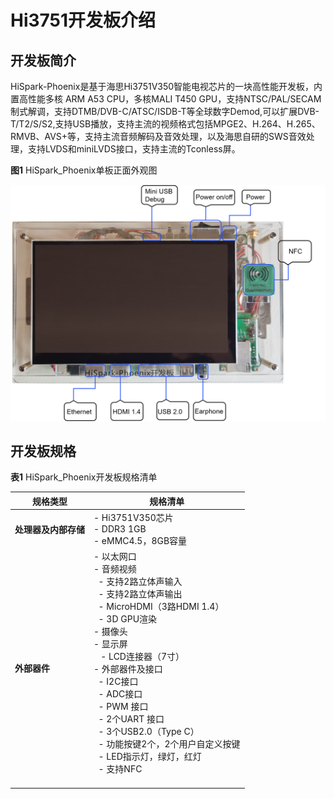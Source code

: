 # Hi3751开发板介绍


## 开发板简介

HiSpark-Phoenix是基于海思Hi3751V350智能电视芯片的一块高性能开发板，内置高性能多核 ARM A53 CPU，多核MALI T450 GPU，支持NTSC/PAL/SECAM制式解调，支持DTMB/DVB-C/ATSC/ISDB-T等全球数字Demod,可以扩展DVB-T/T2/S/S2,支持USB播放，支持主流的视频格式包括MPGE2、H.264、H.265、RMVB、AVS+等，支持主流音频解码及音效处理，以及海思自研的SWS音效处理，支持LVDS和miniLVDS接口，支持主流的Tconless屏。

  **图1** HiSpark_Phoenix单板正面外观图

  ![zn-cn_image_Hi3751V350](figures/zn-cn_image_Hi3751V350.png)


## 开发板规格

  **表1** HiSpark_Phoenix开发板规格清单

| 规格类型 | 规格清单 | 
| -------- | -------- |
| **处理器及内部存储** | -&nbsp;Hi3751V350芯片<br/>-&nbsp;DDR3&nbsp;1GB<br/>-&nbsp;eMMC4.5，8GB容量 | 
| **外部器件** | -&nbsp;以太网口<br/>-&nbsp;音频视频<br/>&nbsp;&nbsp;-&nbsp;支持2路立体声输入<br/>&nbsp;&nbsp;-&nbsp;支持2路立体声输出<br/>&nbsp;&nbsp;-&nbsp;MicroHDMI（3路HDMI&nbsp;1.4）<br/>&nbsp;&nbsp;-&nbsp;3D GPU渲染<br/>-&nbsp;摄像头<br/>-&nbsp;显示屏<br/>&nbsp;&nbsp;&nbsp;-&nbsp;LCD连接器（7寸）<br/>-&nbsp;外部器件及接口<br/>&nbsp;&nbsp;-&nbsp;I2C接口<br/>&nbsp;&nbsp;-&nbsp;ADC接口<br/>&nbsp;&nbsp;-&nbsp;PWM 接口<br/>&nbsp;&nbsp;-&nbsp;2个UART 接口<br/>&nbsp;&nbsp;-&nbsp;3个USB2.0（Type&nbsp;C）<br/>&nbsp;&nbsp;-&nbsp;功能按键2个，2个用户自定义按键<br/>&nbsp;&nbsp;-&nbsp;LED指示灯，绿灯，红灯<br/>&nbsp; -&nbsp;支持NFC<br/>&nbsp; |
